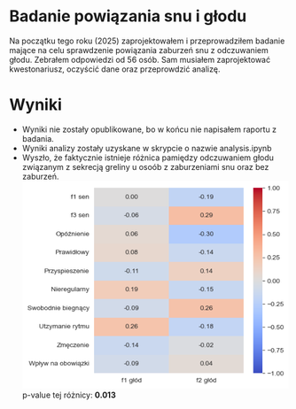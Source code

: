 # Badanie powiązania snu i głodu
Na początku tego roku (2025) zaprojektowałem i przeprowadziłem badanie mające na celu sprawdzenie powiązania zaburzeń snu z odczuwaniem głodu.
Zebrałem odpowiedzi od 56 osób.
Sam musiałem zaprojektować kwestonariusz, oczyścić dane oraz przeprowdzić analizę.
# Wyniki
 - Wyniki nie zostały opublikowane, bo w końcu nie napisałem raportu z badania.
 - Wyniki analizy zostały uzyskane w skrypcie o nazwie analysis.ipynb
 - Wyszło, że faktycznie istnieje różnica pamiędzy odczuwaniem głodu związanym z sekrecją greliny u osoób z zaburzeniami snu oraz bez zaburzeń.
   ![Macierz korelacji pamiędzy istotnymi zmiennymi które zostały sprawdzone w badaniu](wyniki.png)
   p-value tej różnicy: **0.013**
